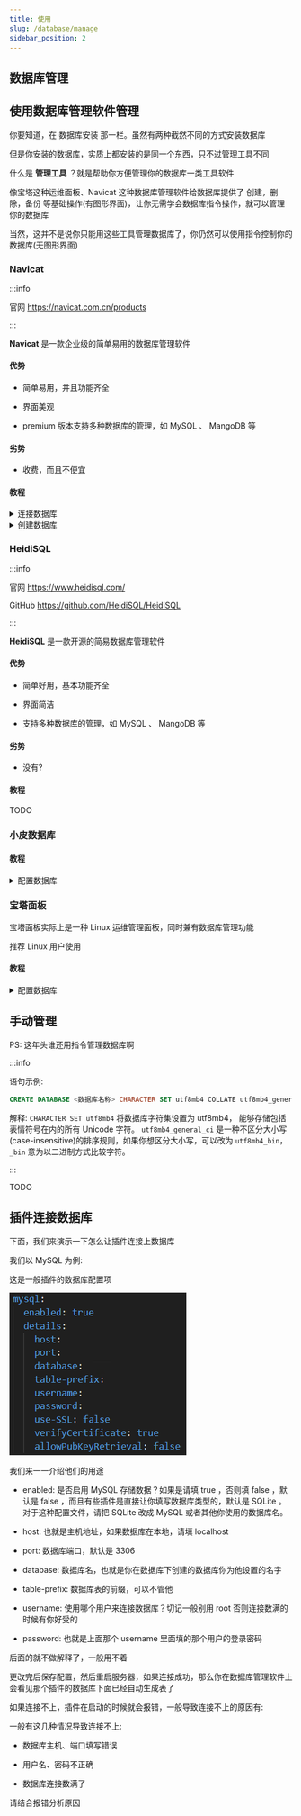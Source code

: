 ```yaml
---
title: 使用
slug: /database/manage
sidebar_position: 2
---
```


<!--markdownlint-disable no-duplicate-heading-->

## 数据库管理

## 使用数据库管理软件管理

你要知道，在 数据库安装 那一栏。虽然有两种截然不同的方式安装数据库

但是你安装的数据库，实质上都安装的是同一个东西，只不过管理工具不同

什么是 **管理工具** ？就是帮助你方便管理你的数据库一类工具软件

像宝塔这种运维面板、Navicat 这种数据库管理软件给数据库提供了 创建，删除，备份 等基础操作(有图形界面)，让你无需学会数据库指令操作，就可以管理你的数据库

当然，这并不是说你只能用这些工具管理数据库了，你仍然可以使用指令控制你的数据库(无图形界面)

### Navicat

:::info

官网 https://navicat.com.cn/products

 :::

**Navicat** 是一款企业级的简单易用的数据库管理软件

#### 优势

- 简单易用，并且功能齐全

- 界面美观

- premium 版本支持多种数据库的管理，如 MySQL 、 MangoDB 等

#### 劣势

- 收费，而且不便宜

#### 教程

<details>
  <summary>连接数据库</summary>

点击连接，并选择你想要连接的数据库的类型

![](_images/25.png)

然后分别填写:

- 连接名: 你想让他在 Navicat 中显示的名字，方便你辨认

- 主机: 填写主机 ip 地址，如果数据库就在本地，那就填写 localhost

- 端口: 数据库使用的远程端口，默认是 3306

- 用户名: 使用某个用户登录数据库，默认是 root

- 密码: 即登录数据库的密码，你在安装数据库的时候就已经设置过了，自己要记好！

![](_images/26.png)

填写完毕后点击确定即可

顺利的话，点开数据库后会显示一个绿色图标的海豚，并列出内部的数据库

![](_images/27.png)

否则他会报错

一般有这几种情况导致连接不上:

- 数据库主机、端口填写错误

- 用户名、密码不正确

- 数据库未开启远程连接，而且数据库不在本地

- 数据库没开或者炸了

请根据具体报错具体分析

</details>

<details>
  <summary>创建数据库</summary>

右键数据库图标，点击新建数据库

![](_images/28.png)

然后分别填写:

- 数据库名: 你自己想一个，之后要给插件认的，同时也方便你辨别

- 字符集: 请选择 `UTF8mb4`

- 排列规则: 可以选择 `utf8mb4_general_ci` 或者 `utf8mb4_bin`

![](_images/29.png)

然后点击确定即可创建数据库

</details>

### HeidiSQL

:::info

官网 https://www.heidisql.com/

GitHub https://github.com/HeidiSQL/HeidiSQL

:::

**HeidiSQL** 是一款开源的简易数据库管理软件

#### 优势

- 简单好用，基本功能齐全

- 界面简洁

- 支持多种数据库的管理，如 MySQL 、 MangoDB 等

#### 劣势

- 没有?

#### 教程

TODO

### 小皮数据库

#### 教程

<details>
  <summary>配置数据库</summary>

TODO

</details>

### 宝塔面板

宝塔面板实际上是一种 Linux 运维管理面板，同时兼有数据库管理功能

推荐 Linux 用户使用

#### 教程

<details>
  <summary>配置数据库</summary>

TODO

</details>

## 手动管理

PS: 这年头谁还用指令管理数据库啊

:::info

语句示例:

```sql
CREATE DATABASE <数据库名称> CHARACTER SET utf8mb4 COLLATE utf8mb4_general_ci;
```

解释: `CHARACTER SET utf8mb4` 将数据库字符集设置为 utf8mb4， 能够存储包括表情符号在内的所有 Unicode 字符。
`utf8mb4_general_ci` 是一种不区分大小写(case-insensitive)的排序规则，如果你想区分大小写，可以改为 `utf8mb4_bin`，`_bin` 意为以二进制方式比较字符。

:::

TODO

## 插件连接数据库

下面，我们来演示一下怎么让插件连接上数据库

我们以 MySQL 为例:

这是一般插件的数据库配置项

![](_images/30.png)

我们来一一介绍他们的用途

- enabled: 是否启用 MySQL 存储数据？如果是请填 true ，否则填 false ，默认是 false ，而且有些插件是直接让你填写数据库类型的，默认是 SQLite 。
对于这种配置文件，请把 SQLite 改成 MySQL 或者其他你使用的数据库名。

- host: 也就是主机地址，如果数据库在本地，请填 localhost

- port: 数据库端口，默认是 3306

- database: 数据库名，也就是你在数据库下创建的数据库你为他设置的名字

- table-prefix: 数据库表的前缀，可以不管他

- username: 使用哪个用户来连接数据库？切记一般别用 root 否则连接数满的时候有你好受的

- password: 也就是上面那个 username 里面填的那个用户的登录密码

后面的就不做解释了，一般用不着

更改完后保存配置，然后重启服务器，如果连接成功，那么你在数据库管理软件上会看见那个插件的数据库下面已经自动生成表了

如果连接不上，插件在启动的时候就会报错，一般导致连接不上的原因有:

一般有这几种情况导致连接不上:

- 数据库主机、端口填写错误

- 用户名、密码不正确

- 数据库连接数满了

请结合报错分析原因
